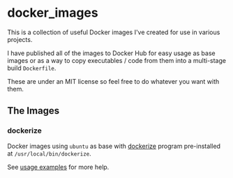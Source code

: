 # docker_images

This is a collection of useful Docker images I've created for use in various projects.

I have published all of the images to Docker Hub for easy usage as base images or as a way to copy executables / code from them into a multi-stage build `Dockerfile`.

These are under an MIT license so feel free to do whatever you want with them.

## The Images

### dockerize

Docker images using `ubuntu` as base with [dockerize](https://github.com/jwilder/dockerize) program pre-installed at `/usr/local/bin/dockerize`.

See [usage examples](dockerize/USAGE.md) for more help.
